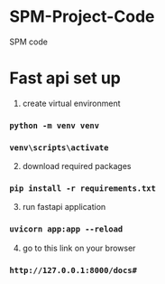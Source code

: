 # SPM-Project-Code
SPM code
# Fast api set up
1. create virtual environment
###  `python -m venv venv`
###  `venv\scripts\activate`
2. download required packages
###  `pip install -r requirements.txt`
3. run fastapi application
###  `uvicorn app:app --reload`
4. go to this link on your browser
###  `http://127.0.0.1:8000/docs#`
